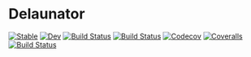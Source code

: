 # Delaunator

[![Stable](https://img.shields.io/badge/docs-stable-blue.svg)](https://sjkelly.github.io/Delaunator.jl/stable)
[![Dev](https://img.shields.io/badge/docs-dev-blue.svg)](https://sjkelly.github.io/Delaunator.jl/dev)
[![Build Status](https://travis-ci.com/sjkelly/Delaunator.jl.svg?branch=master)](https://travis-ci.com/sjkelly/Delaunator.jl)
[![Build Status](https://ci.appveyor.com/api/projects/status/github/sjkelly/Delaunator.jl?svg=true)](https://ci.appveyor.com/project/sjkelly/Delaunator-jl)
[![Codecov](https://codecov.io/gh/sjkelly/Delaunator.jl/branch/master/graph/badge.svg)](https://codecov.io/gh/sjkelly/Delaunator.jl)
[![Coveralls](https://coveralls.io/repos/github/sjkelly/Delaunator.jl/badge.svg?branch=master)](https://coveralls.io/github/sjkelly/Delaunator.jl?branch=master)
[![Build Status](https://api.cirrus-ci.com/github/sjkelly/Delaunator.jl.svg)](https://cirrus-ci.com/github/sjkelly/Delaunator.jl)
